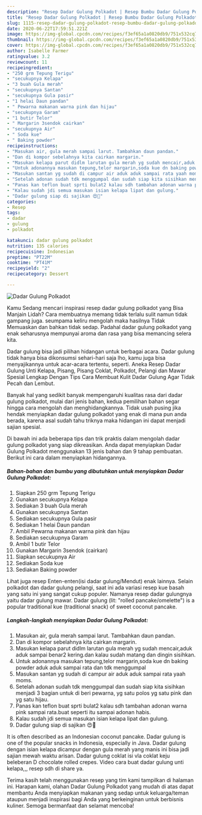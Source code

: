 ```yaml
---
description: "Resep Dadar Gulung Polkadot | Resep Bumbu Dadar Gulung Polkadot Yang Enak Banget"
title: "Resep Dadar Gulung Polkadot | Resep Bumbu Dadar Gulung Polkadot Yang Enak Banget"
slug: 1115-resep-dadar-gulung-polkadot-resep-bumbu-dadar-gulung-polkadot-yang-enak-banget
date: 2020-06-22T17:59:51.221Z
image: https://img-global.cpcdn.com/recipes/f3ef65a1a0820db9/751x532cq70/dadar-gulung-polkadot-foto-resep-utama.jpg
thumbnail: https://img-global.cpcdn.com/recipes/f3ef65a1a0820db9/751x532cq70/dadar-gulung-polkadot-foto-resep-utama.jpg
cover: https://img-global.cpcdn.com/recipes/f3ef65a1a0820db9/751x532cq70/dadar-gulung-polkadot-foto-resep-utama.jpg
author: Isabelle Farmer
ratingvalue: 3.2
reviewcount: 11
recipeingredient:
- "250 grm Tepung Terigu"
- "secukupnya Kelapa"
- "3 buah Gula merah"
- "secukupnya Santan"
- "secukupnya Gula pasir"
- "1 helai Daun pandan"
- " Pewarna makanan warna pink dan hijau"
- "secukupnya Garam"
- "1 butir Telor"
- " Margarin 3sendok cairkan"
- "secukupnya Air"
- " Soda kue"
- " Baking powder"
recipeinstructions:
- "Masukan air, gula merah sampai larut. Tambahkan daun pandan."
- "Dan di kompor sebelahnya kita cairkan margarin."
- "Masukan kelapa parut didlm larutan gula merah yg sudah mencair,aduk aduk sampai benar2 kering.dan kalau sudah matang dan dingin sisihkan."
- "Untuk adonannya masukan tepung,telor margarin,soda kue dn baking powder aduk aduk sampai rata dan tdk menggumpal"
- "Masukan santan yg sudah di campur air aduk aduk sampai rata yaah moms."
- "Setelah adonan sudah tdk menggumpal dan sudah siap kita sisihkan menjadi 3 bagian untuk di beri pewarna, yg satu polos yg satu pink dan yg satu hijau."
- "Panas kan teflon buat sprti bulat2 kalau sdh tambahan adonan warna pink sampai rata.buat seperti itu sampai adonan habis."
- "Kalau sudah jdi semua masukan isian kelapa lipat dan gulung."
- "Dadar gulung siap di sajikan 😍🥰"
categories:
- Resep
tags:
- dadar
- gulung
- polkadot

katakunci: dadar gulung polkadot 
nutrition: 135 calories
recipecuisine: Indonesian
preptime: "PT22M"
cooktime: "PT41M"
recipeyield: "2"
recipecategory: Dessert

---
```



![Dadar Gulung Polkadot](https://img-global.cpcdn.com/recipes/f3ef65a1a0820db9/751x532cq70/dadar-gulung-polkadot-foto-resep-utama.jpg)

Kamu Sedang mencari inspirasi resep dadar gulung polkadot yang Bisa Manjain Lidah? Cara membuatnya memang tidak terlalu sulit namun tidak gampang juga. seumpama keliru mengolah maka hasilnya Tidak Memuaskan dan bahkan tidak sedap. Padahal dadar gulung polkadot yang enak seharusnya mempunyai aroma dan rasa yang bisa memancing selera kita.

Dadar gulung bisa jadi pilihan hidangan untuk berbagai acara. Dadar gulung tidak hanya bisa dikonsumsi sehari-hari saja lho, kamu juga bisa menyajikannya untuk acar-acara tertentu, seperti. Aneka Resep Dadar Gulung Unti Kelapa, Pisang, Pisang Coklat, Polkadot, Pelangi dan Mawar Spesial Lengkap Dengan Tips Cara Membuat Kulit Dadar Gulung Agar Tidak Pecah dan Lembut.

Banyak hal yang sedikit banyak mempengaruhi kualitas rasa dari dadar gulung polkadot, mulai dari jenis bahan, kedua pemilihan bahan segar hingga cara mengolah dan menghidangkannya. Tidak usah pusing jika hendak menyiapkan dadar gulung polkadot yang enak di mana pun anda berada, karena asal sudah tahu triknya maka hidangan ini dapat menjadi sajian spesial.


Di bawah ini ada beberapa tips dan trik praktis dalam mengolah dadar gulung polkadot yang siap dikreasikan. Anda dapat menyiapkan Dadar Gulung Polkadot menggunakan 13 jenis bahan dan 9 tahap pembuatan. Berikut ini cara dalam menyiapkan hidangannya.

<!--inarticleads1-->

##### Bahan-bahan dan bumbu yang dibutuhkan untuk menyiapkan Dadar Gulung Polkadot:

1. Siapkan 250 grm Tepung Terigu
1. Gunakan secukupnya Kelapa
1. Sediakan 3 buah Gula merah
1. Gunakan secukupnya Santan
1. Sediakan secukupnya Gula pasir
1. Sediakan 1 helai Daun pandan
1. Ambil  Pewarna makanan warna pink dan hijau
1. Sediakan secukupnya Garam
1. Ambil 1 butir Telor
1. Gunakan  Margarin 3sendok (cairkan)
1. Siapkan secukupnya Air
1. Sediakan  Soda kue
1. Sediakan  Baking powder


Lihat juga resep Enten-enten(isi dadar gulung/Mendut) enak lainnya. Selain polkadot dan dadar gulung pelangi, saat ini ada variasi resep kue basah yang satu ini yang sangat cukup populer. Namanya resep dadar gulungnya yaitu dadar gulung mawar. Dadar gulung (lit: &#34;rolled pancake/omelette&#34;) is a popular traditional kue (traditional snack) of sweet coconut pancake. 

<!--inarticleads2-->

##### Langkah-langkah menyiapkan Dadar Gulung Polkadot:

1. Masukan air, gula merah sampai larut. Tambahkan daun pandan.
1. Dan di kompor sebelahnya kita cairkan margarin.
1. Masukan kelapa parut didlm larutan gula merah yg sudah mencair,aduk aduk sampai benar2 kering.dan kalau sudah matang dan dingin sisihkan.
1. Untuk adonannya masukan tepung,telor margarin,soda kue dn baking powder aduk aduk sampai rata dan tdk menggumpal
1. Masukan santan yg sudah di campur air aduk aduk sampai rata yaah moms.
1. Setelah adonan sudah tdk menggumpal dan sudah siap kita sisihkan menjadi 3 bagian untuk di beri pewarna, yg satu polos yg satu pink dan yg satu hijau.
1. Panas kan teflon buat sprti bulat2 kalau sdh tambahan adonan warna pink sampai rata.buat seperti itu sampai adonan habis.
1. Kalau sudah jdi semua masukan isian kelapa lipat dan gulung.
1. Dadar gulung siap di sajikan 😍🥰


It is often described as an Indonesian coconut pancake. Dadar gulung is one of the popular snacks in Indonesia, especially in Java. Dadar gulung dengan isian kelapa dicampur dengan gula merah yang manis ini bisa jadi sajian mewah waktu arisan. Dadar gulung coklat isi vla coklat keju beleberan D chocolate rolled crepes. Video cara buat dadar gulung unti kelapa,,, resep sdh di share ya. 

Terima kasih telah menggunakan resep yang tim kami tampilkan di halaman ini. Harapan kami, olahan Dadar Gulung Polkadot yang mudah di atas dapat membantu Anda menyiapkan makanan yang sedap untuk keluarga/teman ataupun menjadi inspirasi bagi Anda yang berkeinginan untuk berbisnis kuliner. Semoga bermanfaat dan selamat mencoba!
